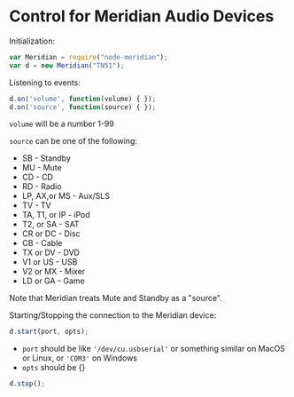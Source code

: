 # Control for Meridian Audio Devices

Initialization:

```javascript
var Meridian = require("node-meridian");
var d = new Meridian("TN51");
```

Listening to events:

```javascript
d.on('volume', function(volume) { });
d.on('source', function(source) { });
```

`volume` will be a number 1-99

`source` can be one of the following:

* SB - Standby
* MU - Mute
* CD - CD
* RD - Radio
* LP, AX,or MS - Aux/SLS
* TV - TV
* TA, T1, or IP - iPod
* T2, or SA - SAT
* CR or DC - Disc
* CB - Cable
* TX or DV - DVD
* V1 or US - USB
* V2 or MX - Mixer
* LD or GA - Game

Note that Meridian treats Mute and Standby as a "source".

Starting/Stopping the connection to the Meridian device:

```javascript
d.start(port, opts);
```

* `port` should be like `'/dev/cu.usbserial'` or something similar on MacOS or Linux, or `'COM3'` on Windows
* `opts` should be {}



```javascript
d.stop();
```
